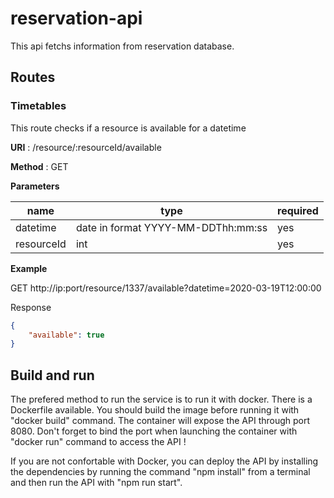 # reservation-api

This api fetchs information from reservation database.

## Routes

### Timetables

This route checks if a resource is available for a datetime

**URI** : /resource/:resourceId/available

**Method** : GET

**Parameters**

| name | type | required |
| ------ | ------ | ------|
| datetime | date in format YYYY-MM-DDThh:mm:ss | yes |
| resourceId | int | yes |

**Example**

GET http://ip:port/resource/1337/available?datetime=2020-03-19T12:00:00

Response

```json
{
    "available": true
}
```

## Build and run

The prefered method to run the service is to run it with docker. 
There is a Dockerfile available. You should build the image before running it
with "docker build" command. The container will expose the API through port 
8080. Don't forget to bind the port when launching the container 
with "docker run" command to access the API !

If you are not confortable with Docker, you can deploy the API by installing 
the dependencies by running the command "npm install" from a terminal
and then run the API with "npm run start".